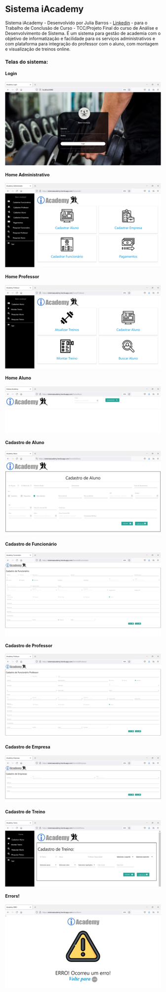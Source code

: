 # Sistema iAcademy
Sistema iAcademy - Desenvolvido por Julia Barros - <a href="https://www.linkedin.com/in/juliabarrosneves/">Linkedin</a> - para o Trabalho de Conclusão de Curso - TCC/Projeto Final do curso de Análise e Desenvolvimento de Sistema. É um sistema para gestão de academia com o objetivo de informatização e facilidade para os serviços administrativos e com plataforma para integração do professor com o aluno, com montagem e visualização de treinos online. <br/>
<h3>Telas do sistema:</h3> 
     <p align="center">
       <h4> Login </h4>
       <img src="https://github.com/jubarrosn/SistemaiAcademy/blob/main/src/main/resources/static/materialize/images/TELA%20LOGIN.jpg">
       <h4> Home Administrativo </h4>
       <img src="https://github.com/jubarrosn/SistemaiAcademy/blob/main/src/main/resources/static/materialize/images/TELA%20HOME%20ADMINISTRATIVO.jpg">
       <h4> Home Professor </h4>
       <img src="https://github.com/jubarrosn/SistemaiAcademy/blob/main/src/main/resources/static/materialize/images/TELA%20HOME%20PROFESSOR.jpg">
       <h4> Home Aluno </h4>
       <img src="https://github.com/jubarrosn/SistemaiAcademy/blob/main/src/main/resources/static/materialize/images/TELA%20HOME%20ALUNO.jpg">   
       <h4> Cadastro de Aluno </h4>
       <img src="https://github.com/jubarrosn/SistemaiAcademy/blob/main/src/main/resources/static/materialize/images/CADASTRO%20DE%20ALUNO.jpg">
       <h4> Cadastro de Funcionário </h4>
       <img src="https://github.com/jubarrosn/SistemaiAcademy/blob/main/src/main/resources/static/materialize/images/CADASTRO%20DE%20FUNCIONARIO.jpg">
       <h4> Cadastro de Professor </h4>
       <img src="https://github.com/jubarrosn/SistemaiAcademy/blob/main/src/main/resources/static/materialize/images/CADASTRO%20DE%20PROFESSOR.jpg">
       <h4> Cadastro de Empresa </h4>
       <img src="https://github.com/jubarrosn/SistemaiAcademy/blob/main/src/main/resources/static/materialize/images/CADASTRO%20DE%20EMPRESA.jpg">
       <h4> Cadastro de Treino </h4>
       <img src="https://github.com/jubarrosn/SistemaiAcademy/blob/main/src/main/resources/static/materialize/images/CADASTRO%20DE%20TREINO.jpg">
       <h4> Errors! </h4>
       <img src="https://github.com/jubarrosn/SistemaiAcademy/blob/main/src/main/resources/static/materialize/images/TELA%20DE%20ERRO.jpg">
    </p>
